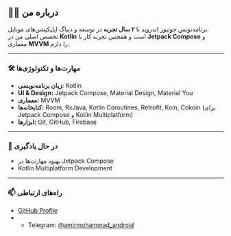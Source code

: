 ## 👨‍💻 درباره من  

برنامه‌نویس جونیور اندروید با **۲ سال تجربه** در توسعه و دیباگ اپلیکیشن‌های موبایل.  
تخصص اصلی من در **Kotlin** است و همچنین تجربه کار با **Jetpack Compose** و معماری **MVVM** را دارم.  

---

### 🛠 مهارت‌ها و تکنولوژی‌ها
- **زبان برنامه‌نویسی:** Kotlin  
- **UI & Design:** Jetpack Compose, Material Design, Material You  
- **معماری:** MVVM  
- **کتابخانه‌ها:** Room, RxJava, Kotlin Coroutines, Retrofit, Koin, Cokoin (برای Jetpack Compose و Kotlin Multiplatform)  
- **ابزارها:** Git, GitHub, Firebase  

---

### 🌱 در حال یادگیری
- بهبود مهارت‌ها در Jetpack Compose  
- Kotlin Multiplatform Development  

---

### 📫 راه‌های ارتباطی
- [GitHub Profile](https://github.com/AmirMohammadd2004)  
- - Telegram: [@amirmohammad_android](https://t.me/amirmohammad_android)
